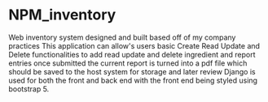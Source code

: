 # NPM_inventory
Web inventory system designed and built based off of my company practices
This application can allow's users basic Create Read Update and Delete functionalities to add read update and delete ingredient and report entries 
once submitted the current report is turned into a pdf file which should be saved to the host system for storage and later review
Django is used for both the front and back end with the front end being styled using bootstrap 5.

